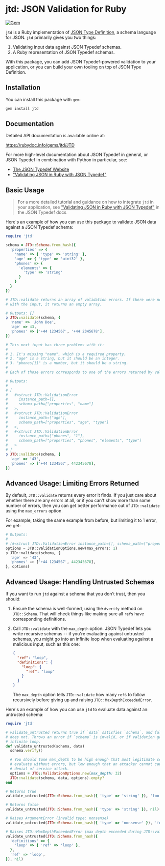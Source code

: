 # jtd: JSON Validation for Ruby

[![Gem](https://img.shields.io/gem/v/jtd)](https://rubygems.org/gems/jtd)

`jtd` is a Ruby implementation of [JSON Type Definition][jtd], a schema language
for JSON. `jtd` primarily gives you two things:

1. Validating input data against JSON Typedef schemas.
2. A Ruby representation of JSON Typedef schemas.

With this package, you can add JSON Typedef-powered validation to your
application, or you can build your own tooling on top of JSON Type Definition.

## Installation

You can install this package with `gem`:

```bash
gem install jtd
```

## Documentation

Detailed API documentation is available online at:

https://rubydoc.info/gems/jtd/JTD

For more high-level documentation about JSON Typedef in general, or JSON Typedef
in combination with Python in particular, see:

* [The JSON Typedef Website][jtd]
* ["Validating JSON in Ruby with JSON Typedef"][jtd-ruby-validation]

## Basic Usage

> For a more detailed tutorial and guidance on how to integrate `jtd` in your
> application, see ["Validating JSON in Ruby with JSON
> Typedef"][jtd-ruby-validation] in the JSON Typedef docs.

Here's an example of how you can use this package to validate JSON data against
a JSON Typedef schema:

```ruby
require 'jtd'

schema = JTD::Schema.from_hash({
  'properties' => {
    'name' => { 'type' => 'string' },
    'age' => { 'type' => 'uint32' },
    'phones' => {
      'elements' => {
        'type' => 'string'
      }
    }
  }
})

# JTD::validate returns an array of validation errors. If there were no problems
# with the input, it returns an empty array.

# Outputs: []
p JTD::validate(schema, {
  'name' => 'John Doe',
  'age' => 43,
  'phones' => ['+44 1234567', '+44 2345678'],
})

# This next input has three problems with it:
#
# 1. It's missing "name", which is a required property.
# 2. "age" is a string, but it should be an integer.
# 3. "phones[1]" is a number, but it should be a string.
#
# Each of those errors corresponds to one of the errors returned by validate.

# Outputs:
#
# [
#   #<struct JTD::ValidationError
#     instance_path=[],
#     schema_path=["properties", "name"]
#   >,
#   #<struct JTD::ValidationError
#     instance_path=["age"],
#     schema_path=["properties", "age", "type"]
#   >,
#   #<struct JTD::ValidationError
#     instance_path=["phones", "1"],
#     schema_path=["properties", "phones", "elements", "type"]
#   >
# ]
p JTD::validate(schema, {
  'age' => '43',
  'phones' => ['+44 1234567', 442345678],
})
```

## Advanced Usage: Limiting Errors Returned

By default, `JTD::validate` returns every error it finds. If you just care about
whether there are any errors at all, or if you can't show more than some number
of errors, then you can get better performance out of `JTD::validate` using the
`max_errors` option.

For example, taking the same example from before, but limiting it to 1 error, we
get:

```python
# Outputs:
#
# [#<struct JTD::ValidationError instance_path=[], schema_path=["properties", "name"]>]
options = JTD::ValidationOptions.new(max_errors: 1)
p JTD::validate(schema, {
  'age' => '43',
  'phones' => ['+44 1234567', 442345678],
}, options)
```

## Advanced Usage: Handling Untrusted Schemas

If you want to run `jtd` against a schema that you don't trust, then you should:

1. Ensure the schema is well-formed, using the `#verify` method on
   `JTD::Schema`. That will check things like making sure all `ref`s have
   corresponding definitions.

2. Call `JTD::validate` with the `max_depth` option. JSON Typedef lets you write
   recursive schemas -- if you're evaluating against untrusted schemas, you
   might go into an infinite loop when evaluating against a malicious input,
   such as this one:

   ```json
   {
     "ref": "loop",
     "definitions": {
       "loop": {
         "ref": "loop"
       }
     }
   }
   ```

   The `max_depth` option tells `JTD::validate` how many `ref`s to follow
   recursively before giving up and raising `JTD::MaxDepthExceededError`.

Here's an example of how you can use `jtd` to evaluate data against an untrusted
schema:

```ruby
require 'jtd'

# validate_untrusted returns true if `data` satisfies `schema`, and false if it
# does not. Throws an error if `schema` is invalid, or if validation goes in an
# infinite loop.
def validate_untrusted(schema, data)
  schema.verify()

  # You should tune max_depth to be high enough that most legitimate schemas
  # evaluate without errors, but low enough that an attacker cannot cause a
  # denial of service attack.
  options = JTD::ValidationOptions.new(max_depth: 32)
  JTD::validate(schema, data, options).empty?
end

# Returns true
validate_untrusted(JTD::Schema.from_hash({ 'type' => 'string' }), 'foo')

# Returns false
validate_untrusted(JTD::Schema.from_hash({ 'type' => 'string' }), nil)

# Raises ArgumentError (invalid type: nonsense)
validate_untrusted(JTD::Schema.from_hash({ 'type' => 'nonsense' }), 'foo')

# Raises JTD::MaxDepthExceededError (max depth exceeded during JTD::validate)
validate_untrusted(JTD::Schema.from_hash({
  'definitions' => {
    'loop' => { 'ref' => 'loop' },
  },
  'ref' => 'loop',
}), nil)
```

[jtd]: https://jsontypedef.com
[jtd-ruby-validation]: https://jsontypedef.com/docs/ruby/validation
